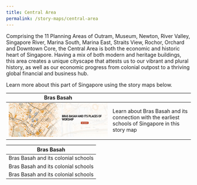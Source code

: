 ```yaml
---
title: Central Area
permalink: /story-maps/central-area
---
```

Comprising the 11 Planning Areas of Outram, Museum, Newton, River Valley, Singapore River, Marina South, Marina East, Straits View,  Rochor, Orchard and Downtown Core, the Central Area is both the economic and historic heart of Singapore. Having a mix of both modern and heritage buildings, this area creates a unique cityscape that attests us to our vibrant and plural history, as well as our economic progress from colonial outpost to a thriving global financial and business hub.

Learn more about this part of Singapore using the story maps below.



| **Bras Basah** | | 
| -------- | -------- |
| ![Alt text for image on Isomer site](/images/storymap-image-bras-basah-worship.png)     | Learn about Bras Basah and its connection with the earliest schools of Singapore in this story map |

| Bras Basah | 
| -------- | 
| Bras Basah and its colonial schools     |
| Bras Basah and its colonial schools     |
| Bras Basah and its colonial schools     |


